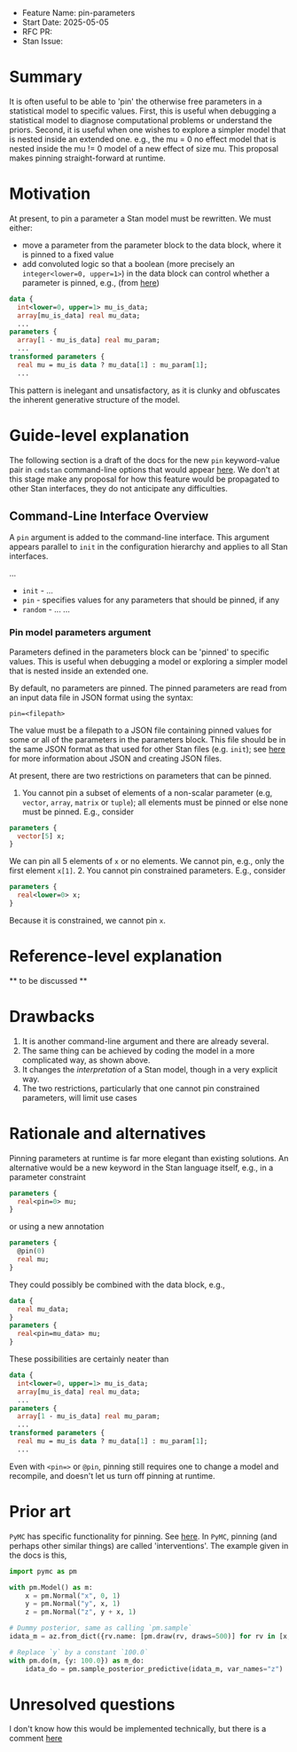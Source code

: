 - Feature Name: pin-parameters
- Start Date: 2025-05-05
- RFC PR:
- Stan Issue:

# Summary
[summary]: #summary

It is often useful to be able to 'pin' the otherwise free parameters in a statistical model to specific values. First, this is useful when debugging a statistical model to diagnose computational problems or understand the priors. Second, it is useful when one wishes to explore a simpler model that is nested inside an extended one. e.g., the mu = 0 no effect model that is nested inside the   mu != 0 model of a new effect of size mu. This proposal makes pinning straight-forward at runtime.

# Motivation
[motivation]: #motivation

At present, to pin a parameter a Stan model must be rewritten. We must either: 

- move a parameter from the parameter block to the data block, where it is pinned to a fixed value
- add convoluted logic so that a boolean (more precisely an `integer<lower=0, upper=1>`) in the data block can control whether a parameter is pinned, e.g., (from [here](https://discourse.mc-stan.org/t/fixing-parameters-in-a-model/39035/4?u=andrewfowlie))
```stan
data {
  int<lower=0, upper=1> mu_is_data;
  array[mu_is_data] real mu_data;
  ...
parameters {
  array[1 - mu_is_data] real mu_param;
  ...
transformed parameters {
  real mu = mu_is data ? mu_data[1] : mu_param[1];
  ...
```

This pattern is inelegant and unsatisfactory, as it is clunky and obfuscates the inherent generative structure of the model. 

# Guide-level explanation
[guide-level-explanation]: #guide-level-explanation

The following section is a draft of the docs for the new `pin` keyword-value pair in `cmdstan` command-line options that would appear [here](https://mc-stan.org/docs/cmdstan-guide/command_line_options.html). We don't at this stage make any proposal for how this feature would be propagated to other Stan interfaces, they do not anticipate any difficulties. 

## Command-Line Interface Overview

A `pin` argument is added to the command-line interface. This argument appears parallel to `init` in the configuration hierarchy and applies to all Stan interfaces.

...
- `init` - ...
- `pin` - specifies values for any parameters that should be pinned, if any
- `random` - ...
...

### Pin model parameters argument

Parameters defined in the parameters block can be 'pinned' to specific values. This is useful when debugging a model or exploring a simpler model that is nested inside an extended one.

By default, no parameters are pinned. The pinned parameters are read from an input data file in JSON format using the syntax:
```
pin=<filepath>
```
The value must be a filepath to a JSON file containing pinned values for some or all of the parameters in the parameters block. This file should be in the same JSON format as that used for other Stan files (e.g. `init`); see [here](https://mc-stan.org/docs/cmdstan-guide/json_apdx.html#creating-json-files) for more information about JSON and creating JSON files.

At present, there are two restrictions on parameters that can be pinned.
 
1. You cannot pin a subset of elements of a non-scalar parameter (e.g, `vector`, `array`, `matrix` or `tuple`); all elements must be pinned or else none must be pinned. E.g., consider
```stan
parameters {
  vector[5] x;
}
```
We can pin all 5 elements of `x` or no elements. We cannot pin, e.g., only the first element `x[1]`.
2. You cannot pin constrained parameters. E.g., consider
```stan
parameters {
  real<lower=0> x;
}
```
Because it is constrained, we cannot pin `x`.

# Reference-level explanation
[reference-level-explanation]: #reference-level-explanation

** to be discussed **

# Drawbacks
[drawbacks]: #drawbacks

1. It is another command-line argument and there are already several.
2. The same thing can be achieved by coding the model in a more complicated way, as shown above.
3. It changes the *interpretation* of a Stan model, though in a very explicit way.
4. The two restrictions, particularly that one cannot pin constrained parameters, will limit use cases

# Rationale and alternatives
[rationale-and-alternatives]: #rationale-and-alternatives


Pinning parameters at runtime is far more elegant than existing solutions. An alternative would be a new keyword in the Stan language itself, e.g., in a parameter constraint
```stan
parameters {
  real<pin=0> mu;
}
```
or using a new annotation
```stan
parameters {
  @pin(0)
  real mu;
}
```
They could possibly be combined with the data block, e.g.,
```stan
data {
  real mu_data;
}
parameters {
  real<pin=mu_data> mu;
}
```
These possibilities are certainly neater than 
```stan
data {
  int<lower=0, upper=1> mu_is_data;
  array[mu_is_data] real mu_data;
  ...
parameters {
  array[1 - mu_is_data] real mu_param;
  ...
transformed parameters {
  real mu = mu_is data ? mu_data[1] : mu_param[1];
  ...
```
Even with `<pin=>` or `@pin`, pinning still requires one to change a model and recompile, and doesn't let us turn off pinning at runtime.

# Prior art
[prior-art]: #prior-art

`PyMC` has specific functionality for pinning. See [here](https://www.pymc.io/projects/docs/en/stable/api/model/generated/pymc.model.transform.conditioning.do.html). In `PyMC`, pinning (and perhaps other similar things) are called 'interventions'. The example given in the docs is this,
```python
import pymc as pm

with pm.Model() as m:
    x = pm.Normal("x", 0, 1)
    y = pm.Normal("y", x, 1)
    z = pm.Normal("z", y + x, 1)

# Dummy posterior, same as calling `pm.sample`
idata_m = az.from_dict({rv.name: [pm.draw(rv, draws=500)] for rv in [x, y, z]})

# Replace `y` by a constant `100.0`
with pm.do(m, {y: 100.0}) as m_do:
    idata_do = pm.sample_posterior_predictive(idata_m, var_names="z")
```

# Unresolved questions
[unresolved-questions]: #unresolved-questions

I don't know how this would be implemented technically, but there is a comment [here](https://discourse.mc-stan.org/t/fixing-parameters-in-a-model/39035/7?u=andrewfowlie)
